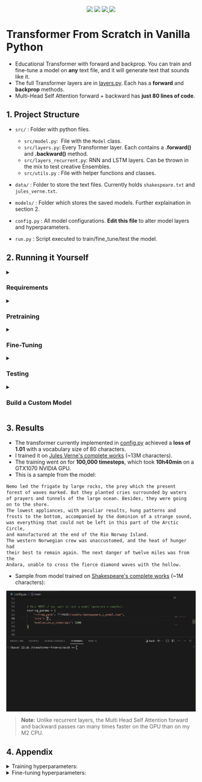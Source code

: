 <p align="center">
    <a href="https://github.com/eduardoleao052/Transformer-from-scratch/pulse" alt="Activity">
        <img src="https://img.shields.io/github/commit-activity/m/eduardoleao052/Transformer-from-scratch" /></a>
    <a href="https://github.com/eduardoleao052/Transformer-from-scratch/graphs/contributors" alt="Contributors">
        <img src="https://img.shields.io/github/contributors/eduardoleao052/Transformer-from-scratch" /></a>
    <a href="https://www.python.org/">
        <img src="https://img.shields.io/badge/language-Python-blue">
    </a>
    <a href="https://www.linkedin.com/in/eduardoleao052/">
        <img src="https://img.shields.io/badge/Linkedin_Profile-light_blue">
    </a>
    

</p>

# Transformer From Scratch in Vanilla Python
- Educational Transformer with forward and backprop. You can train and fine-tune a model on <b>any</b> text file, and it will generate text that sounds like it.
- The full Transformer layers are in [layers.py](src/layers.py). Each has a __forward__ and __backprop__ methods.
- Multi-Head Self Attention forward + backward has __just 80 lines of code__.
  

## 1. Project Structure
- `src/` : Folder with python files.
  - `src/model.py`:  File with the `Model` class.
  - `src/layers.py`: Every Transformer layer. Each contains a __.forward()__ and __.backward()__ method.
  - `src/layers_recurrent.py`: RNN and LSTM layers. Can be thrown in the mix to test creative Ensembles.
  - `src/utils.py` : File with helper functions and classes.
- `data/` : Folder to store the text files. Currently holds `shakespeare.txt` and `jules_verne.txt`.

- `models/` : Folder which stores the saved models. Further explaination in section 2.

- `config.py` : All model configurations. <b>Edit this file</b> to alter model layers and hyperparameters.
  
- `run.py` : Script executed to train/fine_tune/test the model.
    
## 2. Running it Yourself
<details>
<summary> <h3> Requirements </h3> </summary>
  
- The required packages are listed in `recquirements.txt`.
- The torch tensors make computation a little faster, and so are is used on the Transformer implementation. However, autograd is NOT used. All backpropagation is manually implemented.
- The requirements can be installed on a virtual environment with the command:
```
pip install -r requirements.txt
```
- To run, install the necessary requirements and a text corpus (any text you wish to replicate, .txt format).
- Please download your text file in the data directory.
> **Note:** The training is by default implemented to detect CUDA availability, and run on CUDA if found.

</details>
<details>
<summary> <h3> Pretraining </h3> </summary>

- To pretrain a Transformer on language modeling (predicting next character), first go into `config.py` and chose the necessary arguments.
- In the `training_params` dictionary, choose:
  - `--corpus` (name of file in data directory with the text you want to train the model on)
  - `--to_path` (.json file that will be created to store the model) <b>[OPTIONAL]</b>
- And you can choose the hyperparameters (although the defaults work pretty well):
  
- Finally, simply run on terminal:
```
python3 run.py --train --config=config.py
```
- You can kill the training at any time. This will NOT corrupt the saved models.
> **Note:** for pretraining deep Transformers (many Blocks in series), a really large text corpus is necessary. I obtained reasonably good results with >1M characters. If you want to alter layers/dimensions, do so in the [config.py](config.py) file, as described in the __Build the Model__ section.

</details>
<details>
<summary> <h3> Fine-Tuning </h3> </summary>

- To fine-tune a Transformer on a given text file, go to `config.py` and choose the arguments:
- In the `fine_tuning_params` dictionary, choose:
  - `--corpus` (name of file in data directory with the text you want to train the model on)
  - `--from_path` (.json file that contains pretrained model)
  - `--to_path` (.json file that will be created to store the model) <b>[OPTIONAL]</b>
- And you can choose the hyperparameters (although the defaults work pretty well).
  
- Finally, simply run on terminal:
```
python3 run.py --fine_tune --config=config.py
```

> **Note:** For fine-tuning, a you can get adventurous with smaller text files. I obtained good results with a ~10K character Bee Gees songs text file.

</details>
<details>
<summary> <h3> Testing </h3> </summary>

- To test your Transformer, go to `config.py` and choose the arguments:
- In the `testing_params` dictionary, choose:
  - `--from_path`: (.json file that contains pretrained model)
  - `--testing_corpus`: (optionally, add a text corpus to generate a loss metric)
  - `seed`: (the start to the string your model generates, it has to "continue" it) <b>[OPTIONAL]</b>
  - `evaluation_n_timesteps`: (how many characters will be generated, "sounding" like the source text) <b>[OPTIONAL]</b>

- `model_layers` will not be accessed during testing, as you will use the layers of the pretrained model.

- Finally, simply run on terminal:
```
python3 run.py --test --config=config.py
```
> **Note:** The testing script does not access any hyperparametes, because the model is already trained.

</details>
<details>
<summary> <h3> Build a Custom Model </h3> </summary>
  
- To customize the model layers, go into [config.py](config.py) and edit the `model_layers` dictionary.
  > **Note:** Each layer takes as arguments the input and output sizes. The first layer must be a `Embedding` layer with input size equals `vocab_size`. The last layer must be a `CrossEntropyLoss` layer with the previous layer's output size equals `vocab_size`.
  <details>
  <summary> You may chose among <b>the following layers</b>: </summary>

    - Transformer Layers:
      - `Embedding` (first layer, turns input indexes into vectors)
      - `PositionalEmbedding` (second layer, adds position information to every timestep of the input)
      - `TemporalDense` (simple fully-connected layer)
      - `MultiHeadSelfAttention` (core of the transformer, calculates weighted sum of inputs)
      - `Block` (full transformer block - connects MHSA and Dense layers with residuals and LayerNorm)
      - `Dropout` (can be added after layers to apply dropout)
      - `CrossEntropyLoss` (last layer, returns probabilities for next generated character)
    - Extra recurrent layers:
      - `RNN` (Recurrent Neural Network layer)
      - `LSTM` (Long Short Term Memory layer)

  </details>
</details>

## 3. Results
- The transformer currently implemented in [config.py](config.py) achieved a __loss of 1.01__ with a vocabulary size of 80 characters.
- I trained it on [Jules Verne's complete works](data/) (~13M characters).
- The training went on for __100,000 timesteps__, which took __10h40min__ on a GTX1070 NVIDIA GPU.
- This is a sample from the model:
```
Nemo led the frigate by large rocks, the prey which the present
forest of waves marked. But they planted cries surrounded by waters
of prayers and tunnels of the large ocean. Besides, they were going
on to the shore.
The lowest appliances, with peculiar results, hung patterns and
frosts to the bottom, accompanied by the dominion of a strange sound,
was everything that could not be left in this part of the Arctic Circle,
and manufactured at the end of the Rio Norway Island.
The western Norwegian crew was unaccustomed, and the heat of hunger had
their best to remain again. The next danger of twelve miles was from the
Andara, unable to cross the fierce diamond waves with the hollow.
```

- Sample from model trained on [Shakespeare's complete works](data/) (~1M characters):

<p align="center">
<img src="src/assets/transformer.gif" width="650" align="middle" />
</p>

> **Note:** Unlike recurrent layers, the Multi Head Self Attention forward and backward passes ran many times faster on the GPU than on my M2 CPU.


## 4. Appendix
<details>
<summary> Training hyperparameters: </summary>
  
  - `n_iter` (number of times the model will run a full sequence during training)
  - `n_timesteps` (number of characters the model can accept as input at once)
  - `batch_size` (number of parallel iterations the model will run)
  - `learning_rate` (scalar regulating how quickly model parameters change. Should be smaller for fine-tuning)
  - `regularization`: (scalar regulating size of weights and overfitting) <b>[OPTIONAL]</b>
  - `dropout_prob`: (percentage of weights to be zeroed by dropout layer) <b>[OPTIONAL]</b>
  - `patience` (after how many evaluations  without improvement should the learning rate be reduced) <b>[OPTIONAL]</b>
  - `evaluation_interval`: (interval of iterations between evaluation steps) <b>[OPTIONAL]</b>
  - `evaluation_n_timesteps`: (number of characters to be generated in the sample every evaluation) <b>[OPTIONAL]</b>

</details>
<details>
<summary> Fine-tuning hyperparameters: </summary>
  
  - `n_iter` (number of times the model will run a full sequence during training)
  - `n_timesteps` (number of characters the model will see/predict on each iteration in `n_iter`)
  - `batch_size` (number of parallel iterations the model will run)
  - `learning_rate` (scalar regulating how quickly model parameters change)
  - `regularization`: (scalar regulating size of weights and overfitting) <b>[OPTIONAL]</b>
  - `patience` (after how many iterations  without improvement should the learning rate be reduced) <b>[OPTIONAL]</b>
  - `dropout_prob`: (percentage of weights to be zeroed by dropout layer) <b>[OPTIONAL]</b>
  - `evaluation_interval`: (interval of iterations between evaluation steps) <b>[OPTIONAL]</b>
  - `evaluation_n_timesteps`: (number of characters to be generated in the sample every evaluation) <b>[OPTIONAL]</b>
  > **Note:** `model_layers` will not be accessed during fine-tuning, as the layers of the pretrained model will be automatically loaded.


</details>

